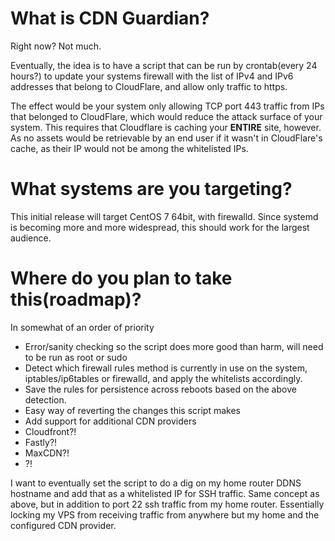 
# What is CDN Guardian?
Right now? Not much.

Eventually, the idea is to have a script that can be run by crontab(every 24 hours?) to update your systems firewall with the list of IPv4 and IPv6 addresses that belong to CloudFlare, and allow only traffic to https. 

The effect would be your system only allowing TCP port 443 traffic from IPs that belonged to CloudFlare, which would reduce the attack surface of your system. This requires that Cloudflare is caching your **ENTIRE** site, however. As no assets would be retrievable by an end user if it wasn't in CloudFlare's cache, as their IP would not be among the whitelisted IPs.

# What systems are you targeting?

This initial release will target CentOS 7 64bit, with firewalld. Since systemd is becoming more and more widespread, this should work for the largest audience. 

# Where do you plan to take this(roadmap)?

In somewhat of an order of priority
* Error/sanity checking so the script does more good than harm, will need to be run as root or sudo
* Detect which firewall rules method is currently in use on the system, iptables/ip6tables or firewalld, and apply the whitelists accordingly.
* Save the rules for persistence across reboots based on the above detection.
* Easy way of reverting the changes this script makes
* Add support for additional CDN providers
 * Cloudfront?!
 * Fastly?!
 * MaxCDN?!
 * ?!


I want to eventually set the script to do a dig on my home router DDNS hostname  and add that as a whitelisted IP for SSH traffic. Same concept as above, but in addition to port 22 ssh traffic from my home router. Essentially locking my VPS from receiving traffic from anywhere but my home and the configured CDN provider.

